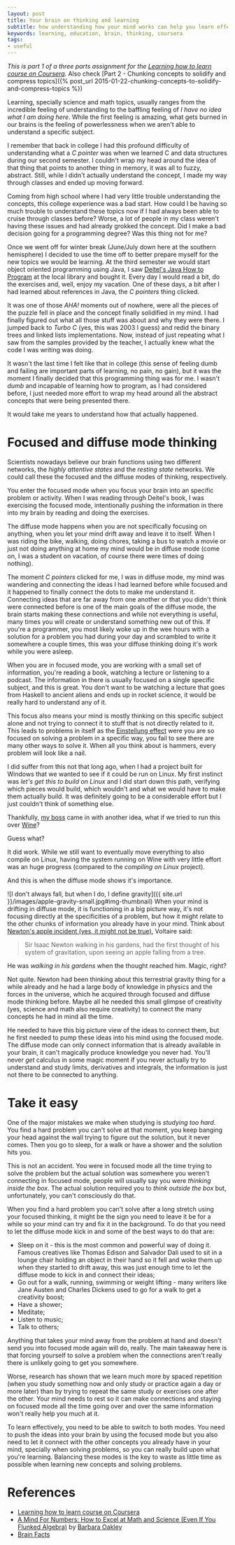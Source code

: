 ```yaml
---
layout: post
title: Your brain on thinking and learning
subtitle: how understanding how your mind works can help you learn effectively
keywords: learning, education, brain, thinking, coursera
tags:
- useful
---
```


*This is part 1 of a three parts assignment for the [Learning how to learn course on Coursera](https://www.coursera.org/course/learning)*. Also check [Part 2 - Chunking concepts to solidify and compress topics]({% post_url 2015-01-22-chunking-concepts-to-solidify-and-compress-topics %})

Learning, specially science and math topics, usually ranges from the incredible feeling of understanding to the baffling feeling of _I have no idea what I am doing here_. While the first feeling is amazing, what gets burned in our brains is the feeling of powerlessness when we aren't able to understand a specific subject.

I remember that back in college I had this profound difficulty of understanding what a *C pointer* was when we learned C and data structures during our second semester. I couldn't wrap my head around the idea of that thing that points to another thing in memory, it was all to fuzzy, abstract. Still, while I didn't actually understand the concept, I made my way through classes and ended up moving forward.

Coming from high school where I had very little trouble understanding the concepts, this college experience was a bad start. How could I be having so much trouble to understand these topics now if I had always been able to cruise through classes before? Worse, a lot of people in my class weren't having these issues and had already grokked the concept. Did I make a bad decision going for a programming degree? Was this thing not for me?

Once we went off for winter break (June/July down here at the southern hemisphere) I decided to use the time off to better prepare myself for the new topics we would be learning. At the third semester we would start object oriented programming using Java, I saw [Deitel's Java How to Program](http://www.amazon.com/Java-How-Program-4th-Edition/dp/0130341517) at the local library and bought it. Every day I would read a bit, do the exercises and, well, enjoy my vacation. One of these days, a bit after I had learned about references in Java, the *C pointers* thing clicked.

It was one of those _AHA!_ moments out of nowhere, were all the pieces of the puzzle fell in place and the concept finally solidified in my mind. I had finally figured out what all those stuff was about and why they were there. I jumped back to *Turbo C* (yes, this was 2003 I guess) and redid the binary trees and linked lists implementations. Now, instead of just repeating what I saw from the samples provided by the teacher, I actually knew what the code I was writing was doing.

It wasn't the last time I felt like that in college (this sense of feeling dumb and failing are important parts of learning, no pain, no gain), but it was the moment I finally decided that this programming thing was for me. I wasn't *dumb* and incapable of learning how to program, as I had considered before, I just needed more effort to wrap my head around all the abstract concepts that were being presented there.

It would take me years to understand how that actually happened.

# Focused and diffuse mode thinking

Scientists nowadays believe our brain functions using two different networks, the _highly attentive states_ and the _resting state_ networks. We could call these the focused and the diffuse modes of thinking, respectively.

You enter the focused mode when you focus your brain into an specific problem or activity. When I was reading through Deitel's book, I was exercising the focused mode, intentionally pushing the information in there into my brain by reading and doing the exercises.

The diffuse mode happens when you are not specifically focusing on anything, when you let your mind drift away and leave it to itself. When I was riding the bike, walking, doing chores, taking a bus to watch a movie or just not doing anything at home my mind would be in diffuse mode (come on, I was a student on vacation, of course there were times of doing nothing).

The moment _C pointers_ clicked for me, I was in diffuse mode, my mind was wandering and connecting the ideas I had learned before while focused and it happened to finally connect the dots to make me understand it. Connecting ideas that are far away from one another or that you didn't think were connected before is one of the main goals of the diffuse mode, the brain starts making these connections and while not everything is useful, many times you will create or understand something new out of this. If you're a programmer, you most likely woke up in the wee hours with a solution for a problem you had during your day and scrambled to write it somewhere a couple times, this was your diffuse thinking doing it's work while you were asleep.

When you are in focused mode, you are working with a small set of information, you're reading a book, watching a lecture or listening to a podcast. The information in there is usually focused on a single specific subject, and this is great. You don't want to be watching a lecture that goes from Haskell to ancient aliens and ends up in rocket science, it would be really hard to understand any of it.

This focus also means your mind is mostly thinking on this specific subject alone and not trying to connect it to stuff that is not directly related to it. This leads to problems in itself as the [Einstellung effect](http://en.wikipedia.org/wiki/Einstellung_effect) were you are so focused on solving a problem in a specific way, you fail to see there are many other ways to solve it. When all you think about is hammers, every problem will look like a nail.

I did suffer from this not that long ago, when I had a project built for Windows that we wanted to see if it could be run on Linux. My first instinct was _let's get this to build on Linux_ and I did start down this path, verifying which pieces would build, which wouldn't and what we would have to make them actually build. It was definitely going to be a considerable effort but I just couldn't think of something else.

Thankfully, [my boss](https://twitter.com/PhillipLeslie) came in with another idea, what if we tried to run this over [Wine](https://www.winehq.org/)?

Guess what?

It did work. While we still want to eventually move everything to also compile on Linux, having the system running on Wine with very little effort was an huge progress (compared to the _compiling on Linux_ project).

And this is when the diffuse mode shows it's importance.

![I don't always fall, but when I do, I define gravity]({{ site.url }}/images/apple-gravity-small.jpg#img-thumbnail) When your mind is drifting in diffuse mode, it is functioning in a big picture way, it's not focusing directly at the specificities of a problem, but how it might relate to the other chunks of information you already have in your mind. Think about [Newton's apple incident (yes, it might not be true)](http://en.wikipedia.org/wiki/Isaac_Newton#Apple_incident), Voltaire said:

> Sir Isaac Newton walking in his gardens, had the first thought of his system of gravitation, upon seeing an apple falling from a tree.

He was _walking in his gardens_ when the thought reached him. Magic, right?

Not quite. Newton had been thinking about this terrestrial gravity thing for a while already and he had a large body of knowledge in physics and the forces in the universe, which he acquired through focused and diffuse mode thinking before. Maybe all he needed this small glimpse of creativity (yes, science and math also require creativity) to connect the many concepts he had in mind all the time.

He needed to have this big picture view of the ideas to connect them, but he first needed to pump these ideas into his mind using the focused mode. The diffuse mode can only connect information that is already available in your brain, it can't magically produce knowledge you never had. You'll never _get_ calculus in some magic moment if you never actually try to understand and study limits, derivatives and integrals, the information is just not there to be connected to anything.

# Take it easy

One of the major mistakes we make when studying is *studying too hard*. You find a hard problem you can't solve at that moment, you keep banging your head against the wall trying to figure out the solution, but it never comes. Then you go to sleep, for a walk or have a shower and the solution hits you.

This is not an accident. You were in focused mode all the time trying to solve the problem but the actual solution was somewhere you weren't connecting in focused mode, people will usually say you were _thinking inside the box_. The actual solution required you to _think outside the box_ but, unfortunately, you can't consciously do that.

When you find a hard problem you can't solve after a long stretch using your focused thinking, it might be the sign you need to leave it be for a while so your mind can try and fix it in the background. To do that you need to let the diffuse mode kick in and some of the best ways to do that are:

* Sleep on it - this is the most common and powerful way of doing it. Famous creatives like Thomas Edison and Salvador Dali used to sit in a lounge chair holding an object in their hand so it fell and woke them up when they started to drift away, this was just enough time to let the diffuse mode to kick in and connect their ideas;
* Go out for a walk, running, swimming or weight lifting - many writers like Jane Austen and Charles Dickens used to go for a walk to get a creativity boost;
* Have a shower;
* Meditate;
* Listen to music;
* Talk to others;

Anything that takes your mind away from the problem at hand and doesn't send you into focused mode again will do, really. The main takeaway here is that forcing yourself to solve a problem when the connections aren't really there is unlikely going to get you somewhere.

Worse, research has shown that we learn much more by spaced repetition (when you study something now and only study or practice again a day or more later) than by trying to repeat the same study or exercises one after the other. Your mind needs to rest so it can make connections and staying on focused mode all the time going over and over the same information won't really help you much at it.

To learn effectively, you need to be able to switch to both modes. You need to push the ideas into your brain by using the focused mode but you also need to let it connect with the other concepts you already have in your mind, specially when solving problems, so you can really build upon what you're learning. Balancing these modes is the key to waste as little time as possible when learning new concepts and solving problems.

# References

* [Learning how to learn course on Coursera](https://www.coursera.org/course/learning)
* [A Mind For Numbers: How to Excel at Math and Science (Even If You Flunked Algebra)](http://www.amazon.com/gp/product/039916524X/ref=as_li_tl?ie=UTF8&camp=1789&creative=390957&creativeASIN=039916524X&linkCode=as2&tag=ultimaspalavr-20&linkId=4RRWNFSX2EHUV4LT) by [Barbara Oakley](http://www.barbaraoakley.com/)
* [Brain Facts](http://www.brainfacts.org/)
